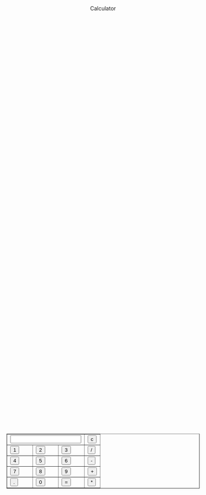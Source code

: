 <html> 

<head> 

      <script> 

         //function that display value 

         function dis(val) 

         { 

             document.getElementById("result").value+=val 

         } 

           

         //function that evaluates the digit and return result 

         function solve() 

         { 

             let x = document.getElementById("result").value 

             let y = eval(x) 

             document.getElementById("result").value = y 

         } 

           

         //function that clear the display 

         function clr() 

         { 

             document.getElementById("result").value = "" 

         } 

      </script> 

      <!-- for styling --> 

      <style> 

         .title{ 

         margin-bottom: 10px; 

         text-align:center; 

         width: 210px; 

         color:green; 

         border: solid black 2px; 

         } 

  

         input[type="button"] 

         { 

         background-color:green; 

         color: black; 

         border: solid black 2px; 

         width:100% 

         } 

  

         input[type="text"] 

         { 

         background-color:white; 

         border: solid black 2px; 

         width:100% 

         } 

      </style> 

   </head> 

   <!-- create table --> 

   <body> 

  
<div align="center">
   
 <div class = title >Calculator</div> 

     

 <table border="1"> 

         <tr> 

            <td colspan="3"><input type="text" id="result"/></td> 

            <!-- clr() function will call clr to clear all value --> 

            <td><input type="button" value="c" onclick="clr()"/> </td> 

         </tr> 

         <tr> 

            <!-- create button and assign value to each button --> 

            <!-- dis("1") will call function dis to display value --> 

            <td><input type="button" value="1" onclick="dis('1')"/> </td> 

            <td><input type="button" value="2" onclick="dis('2')"/> </td> 

            <td><input type="button" value="3" onclick="dis('3')"/> </td> 

            <td><input type="button" value="/" onclick="dis('/')"/> </td> 

         </tr> 

         <tr> 

            <td><input type="button" value="4" onclick="dis('4')"/> </td> 

            <td><input type="button" value="5" onclick="dis('5')"/> </td> 

            <td><input type="button" value="6" onclick="dis('6')"/> </td> 

            <td><input type="button" value="-" onclick="dis('-')"/> </td> 

         </tr> 

         <tr> 

            <td><input type="button" value="7" onclick="dis('7')"/> </td> 

            <td><input type="button" value="8" onclick="dis('8')"/> </td> 

            <td><input type="button" value="9" onclick="dis('9')"/> </td> 

            <td><input type="button" value="+" onclick="dis('+')"/> </td> 

         </tr> 

         <tr> 

            <td><input type="button" value="." onclick="dis('.')"/> </td> 

            <td><input type="button" value="0" onclick="dis('0')"/> </td> 

            <!-- solve function call function solve to evaluate value --> 

            <td><input type="button" value="=" onclick="solve()"/> </td> 

            <td><input type="button" value="*" onclick="dis('*')"/> </td> 

         </tr> 

      </table> 

  </div>
  
 </body> 

</html>
